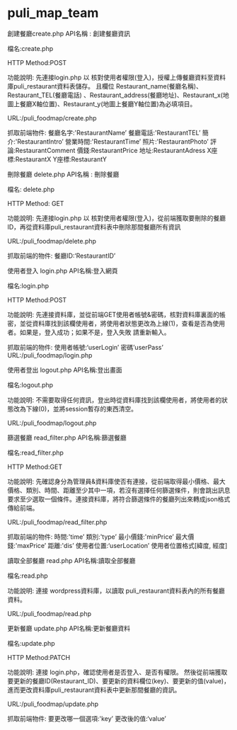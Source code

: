 # puli_map_team
創建餐廳create.php
API名稱 : 創建餐廳資訊

檔名:create.php

HTTP Method:POST

功能說明:
先連接login.php 以 核對使用者權限(登入)，授權上傳餐廳資料至資料庫puli_restaurant資料表儲存。
且欄位 Restaurant_name(餐廳名稱)、Restaurant_TEL(餐廳電話) 、Restaurant_address(餐廳地址)、Restaurant_x(地圖上餐廳X軸位置)、Restaurant_y(地圖上餐廳Y軸位置)為必填項目。

URL:/puli_foodmap/create.php

抓取前端物件:
餐廳名字:'RestaurantName’
餐廳電話:'RestaurantTEL’
簡介:'RestaurantIntro’
營業時間:'RestaurantTime’
照片:'RestaurantPhoto’
評論:RestaurantComment
價錢:RestaurantPrice
地址:RestaurantAdress
X座標:RestaurantX
Y座標:RestaurantY

刪除餐廳 delete.php
API名稱 : 刪除餐廳

檔名: delete.php

HTTP Method: GET

功能說明:
先連接login.php 以 核對使用者權限(登入)，從前端獲取要刪除的餐廳ID，再從資料庫puli_restaurant資料表中刪除那間餐廳所有資訊

URL:/puli_foodmap/delete.php

抓取前端的物件:
餐廳ID:‘RestaurantID’

使用者登入 login.php
API名稱:登入網頁

檔名:login.php

HTTP Method:POST

功能說明:
先連接資料庫，並從前端GET使用者帳號&密碼，核對資料庫裏面的帳密，並從資料庫找到該欄使用者，將使用者狀態更改為上線(1)，查看是否為使用者。如果是，登入成功；如果不是，登入失敗 請重新輸入。

抓取前端的物件:
使用者帳號:‘userLogin’
密碼’userPass’
URL:/puli_foodmap/login.php

使用者登出 logout.php
API名稱:登出畫面

檔名:logout.php

功能說明:
不需要取得任何資訊，登出時從資料庫找到該欄使用者，將使用者的狀態改為下線(0)，並將session暫存的東西清空。

URL:/puli_foodmap/logout.php

篩選餐廳 read_filter.php
API名稱:篩選餐廳

檔名:read_filter.php

HTTP Method:GET

功能說明:
先確認身分為管理員&資料庫使否有連接，從前端取得最小價格、最大價格、類別、時間、距離至少其中一項，若沒有選擇任何篩選條件，則會跳出訊息要求至少選取一個條件。連接資料庫，將符合篩選條件的餐廳列出來轉成json格式傳給前端。

URL:/puli_foodmap/read_filter.php

抓取前端的物件:
時間:'time’
類別:'type’
最小價錢:'minPrice’
最大價錢:'maxPrice’
距離:'dis’
使用者位置:‘userLocation’
使用者位置格式[緯度, 經度]

讀取全部餐廳 read.php
API名稱:讀取全部餐廳

檔名:read.php

功能說明:
連接 wordpress資料庫，以讀取 puli_restaurant資料表內的所有餐廳資料。

URL:/puli_foodmap/read.php

更新餐廳 update.php
API名稱:更新餐廳資料

檔名:update.php

HTTP Method:PATCH

功能說明:
連接 login.php，確認使用者是否登入、是否有權限。
然後從前端獲取要更新的餐廳ID(Restaurant_ID)、要更新的資料欄位(key)、要更新的值(value)，進而更改資料庫puli_restaurant資料表中更新那間餐廳的資訊。

URL:/puli_foodmap/update.php

抓取前端物件:
要更改哪一個選項:'key’
更改後的值:‘value’
